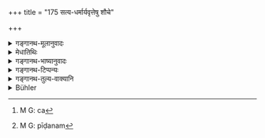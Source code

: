 +++
title = "175 सत्य-धर्मार्यवृत्तेषु शौचे"

+++

<details><summary>गङ्गानथ-मूलानुवादः</summary>

He shall always delight in truthfulness, Law and right conduct, as also in ceanliness (cleanliness?); he shall govern his pupils in accordance with law,—with his speech arms, and belly duly controlled.—(175)
</details>

<details><summary>मेधातिथिः</summary>

**सत्यं** यथादृष्टार्थवादिता । **धर्मः** श्रुतिविषयौ विधिप्रतिषेधौ । सत्यस्य ताद्रूप्ये ऽपि बेदेन निर्देशो ऽतिशयार्थः । अनृतं पुरुषाणां स्वभावभूतम् । अतो यत्नेन पुनः पुनः प्रतिषिध्यते । **आर्यवृत्तं** सदाचारः । **आर्याः** शिष्टास् तेषां **वृत्तम्** आचरितम् । तत्र **आरमेत्** । रतिः परितोषः । एतेष्व् अर्थेषु परितोषो ऽनेन विधीयते । अन्यान् अप्य् एवम् आचारान् दृष्ट्वा मनःप्रसादं कुर्यात् । **शिष्याश्** चैव[^२३३] भार्यापुत्रदासच्छात्रा धर्मेणानुशासनीयाः । "पृष्ठतस् तु शरीरस्य" (म्ध् ८.३००) इत्यादिधर्माः । **वाग्बाहूदरसंयतः** । सत्य् असति च प्रयोजने अबहुभाषिता **वाक्संसमः** । **बाह्वोः संयमो** बाहुबलाश्रयणेन कस्यचिद् अपि अपीडनम्[^२३४] । **उदरस्य संयमो** ऽनौदरिकता अबहुभोजित्वम् । औदरिकता बहुभोजित्वं भोज्यविशेषे गर्धया परगृहे बाहुल्येन भोजनम् । 


[^२३४]:
     M G: pīḍanam


[^२३३]:
     M G: ca

- उक्तो ऽप्य् अर्थः पुनर् उच्यते बहुकृत्वो ऽपि पथ्यं वदितव्यम् इति सर्वत्र पौनरुक्त्यपरिहारः ॥ ४.१७५ ॥
</details>

<details><summary>गङ्गानथ-भाष्यानुवादः</summary>

‘*Truthfulness*,’—the habit of saying things just as they are seen.

‘*Law*,’—Injunctions and Prohibitions contained in the Veda.

Though Truthfulness also would be involved under ‘law,’ yet it has been mentioned separately, with a view to emphasize its special importance.

The fact of the matter is that ‘untruthfulness’ being the very nature of men, it is forbidden again and again with special emphasis.

‘*Right conduct*,’—the conduct of good men. ‘Good men’ are those that are cultured; and the ‘conduct’ or course of action adopted by them.

In all these, ‘*he shall delight*.’ ‘Delight’ is *satisfaction*. Hence, what the text enjoins is satisfaction with those just enumerated; the sense being that ‘he should show satisfaction of mind at the sight of all right forms of activity.’

‘*Pupils*,’—wife, son, slaves and students; these should be governed ‘*in accordance with law*;’ the law being what has been laid down in this connection under 8.299, *et seq*.

‘*With his speech, amis and belly duly controlled*.’— Whether there be necessity or not, if *one* does not speak much, this is what is called ‘control of speech.’ The ‘control of arms’ consists in not causing pain to others by the strength of one’s arms. The ‘control of belly’ consists in non-gluttony, not eating too much;—gluttony consisting in eating much at other people’s houses, with special zest for a particular article of food.

What has been already said before, is repeated over and over again, because wholesome advice is to be given at all times. This is the explanation of all repetitions.—(175)
</details>

<details><summary>गङ्गानथ-टिप्पन्यः</summary>

*Cf*. 4.164; 8.299.
</details>

<details><summary>गङ्गानथ-तुल्य-वाक्यानि</summary>

*Gautama* (1, 50.68, 69, 70).—‘He shall never be fickle with the
generative organ, the stomach, the hands, the feet, speech and eyes. He shall be devoted to Truthfulness and Rightful Conduct. He shall be the instructor of well-disciplined pupils; practised in cleanliness, and devoted to the Veda;—ever harmless, mild, firmly active, self-controlled and charitable.’
</details>

<details><summary>Bühler</summary>

175	Let him always delight in truthfulness, (obedience to) the sacred law, conduct worthy of an Aryan, and purity; let him chastise his pupils according to the sacred law; let him keep his speech, his arms, and his belly under control.
</details>

